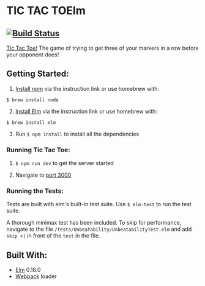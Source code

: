 # TIC TAC TOElm
[![Build Status](https://travis-ci.org/sneakygithub/TicTacToelm.svg?branch=master)](https://travis-ci.org/sneakygithub/TicTacToelm)
---------- 
[Tic Tac Toe!](https://en.wikipedia.org/wiki/Tic-tac-toe) The game of trying to get three of your markers in a row before your opponent does!


## Getting Started:

 1. [Install npm](https://www.npmjs.com/get-npm)  via the instruction link or use homebrew with:
```
$ brew install node
```

 2. [Install Elm](https://guide.elm-lang.org/install.html) via the instruction link or use homebrew with:
```
$ brew install elm
```

 3.  Run `$ npm install` to install all the dependencies


### Running Tic Tac Toe:

 1. `$ npm run dev` to get the server started

 2. Navigate to [port 3000](http://localhost:3000/)

### Running the Tests:

  Tests are built with elm's built-in test suite. Use `$ elm-test` to run the test suite.

 A thorough minimax test has been included. To skip for performance, navigate to the file `/tests/Unbeatability/UnbeatabilityTest.elm` and add `skip <|` in front of the `test` in the file.


## Built With:
  - [Elm](https://guide.elm-lang.org) 0.18.0
  - [Webpack](https://webpack.js.org/) loader
